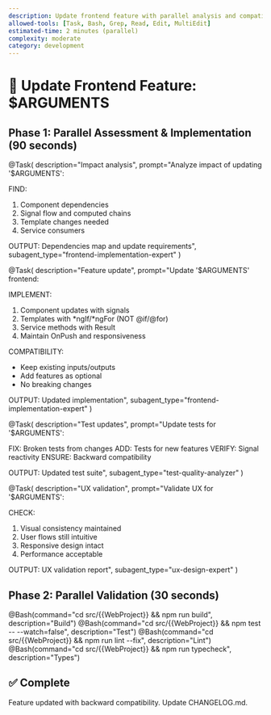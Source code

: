 ```yaml
---
description: Update frontend feature with parallel analysis and compatibility
allowed-tools: [Task, Bash, Grep, Read, Edit, MultiEdit]
estimated-time: 2 minutes (parallel)
complexity: moderate
category: development
---
```


# 🔄 Update Frontend Feature: $ARGUMENTS

## Phase 1: Parallel Assessment & Implementation (90 seconds)

@Task(
  description="Impact analysis",
  prompt="Analyze impact of updating '$ARGUMENTS':
  
  FIND:
  1. Component dependencies
  2. Signal flow and computed chains
  3. Template changes needed
  4. Service consumers
  
  OUTPUT: Dependencies map and update requirements",
  subagent_type="frontend-implementation-expert"
)

@Task(
  description="Feature update",
  prompt="Update '$ARGUMENTS' frontend:
  
  IMPLEMENT:
  1. Component updates with signals
  2. Templates with *ngIf/*ngFor (NOT @if/@for)
  3. Service methods with Result<T>
  4. Maintain OnPush and responsiveness
  
  COMPATIBILITY:
  - Keep existing inputs/outputs
  - Add features as optional
  - No breaking changes
  
  OUTPUT: Updated implementation",
  subagent_type="frontend-implementation-expert"
)

@Task(
  description="Test updates",
  prompt="Update tests for '$ARGUMENTS':
  
  FIX: Broken tests from changes
  ADD: Tests for new features
  VERIFY: Signal reactivity
  ENSURE: Backward compatibility
  
  OUTPUT: Updated test suite",
  subagent_type="test-quality-analyzer"
)

@Task(
  description="UX validation",
  prompt="Validate UX for '$ARGUMENTS':
  
  CHECK:
  1. Visual consistency maintained
  2. User flows still intuitive
  3. Responsive design intact
  4. Performance acceptable
  
  OUTPUT: UX validation report",
  subagent_type="ux-design-expert"
)

## Phase 2: Parallel Validation (30 seconds)

@Bash(command="cd src/{{WebProject}} && npm run build", description="Build")
@Bash(command="cd src/{{WebProject}} && npm test -- --watch=false", description="Test")
@Bash(command="cd src/{{WebProject}} && npm run lint --fix", description="Lint")
@Bash(command="cd src/{{WebProject}} && npm run typecheck", description="Types")

## ✅ Complete
Feature updated with backward compatibility. Update CHANGELOG.md.